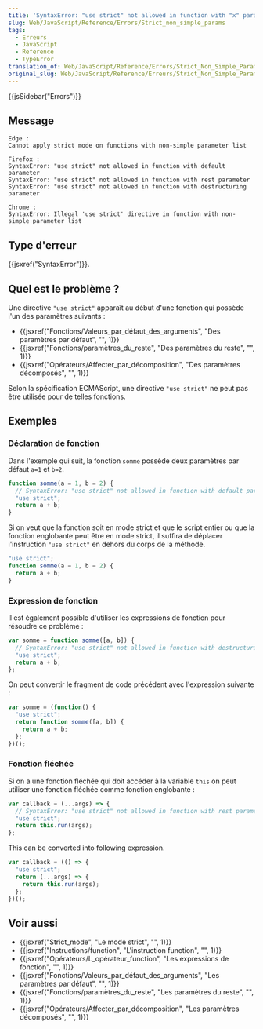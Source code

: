 ```yaml
---
title: 'SyntaxError: "use strict" not allowed in function with "x" parameter'
slug: Web/JavaScript/Reference/Errors/Strict_non_simple_params
tags:
  - Erreurs
  - JavaScript
  - Reference
  - TypeError
translation_of: Web/JavaScript/Reference/Errors/Strict_Non_Simple_Params
original_slug: Web/JavaScript/Reference/Erreurs/Strict_Non_Simple_Params
---
```


{{jsSidebar("Errors")}}

## Message

```
Edge :
Cannot apply strict mode on functions with non-simple parameter list

Firefox :
SyntaxError: "use strict" not allowed in function with default parameter
SyntaxError: "use strict" not allowed in function with rest parameter
SyntaxError: "use strict" not allowed in function with destructuring parameter

Chrome :
SyntaxError: Illegal 'use strict' directive in function with non-simple parameter list
```

## Type d'erreur

{{jsxref("SyntaxError")}}.

## Quel est le problème ?

Une directive `"use strict"` apparaît au début d'une fonction qui possède l'un des paramètres suivants :

- {{jsxref("Fonctions/Valeurs_par_défaut_des_arguments", "Des paramètres par défaut", "", 1)}}
- {{jsxref("Fonctions/paramètres_du_reste", "Des paramètres du reste", "", 1)}}
- {{jsxref("Opérateurs/Affecter_par_décomposition", "Des paramètres décomposés", "", 1)}}

Selon la spécification ECMAScript, une directive `"use strict"` ne peut pas être utilisée pour de telles fonctions.

## Exemples

### Déclaration de fonction

Dans l'exemple qui suit, la fonction `somme` possède deux paramètres par défaut `a=1` et `b=2`.

```js example-bad
function somme(a = 1, b = 2) {
  // SyntaxError: "use strict" not allowed in function with default parameter
  "use strict";
  return a + b;
}
```

Si on veut que la fonction soit en mode strict et que le script entier ou que la fonction englobante peut être en mode strict, il suffira de déplacer l'instruction `"use strict"` en dehors du corps de la méthode.

```js example-good
"use strict";
function somme(a = 1, b = 2) {
  return a + b;
}
```

### Expression de fonction

Il est également possible d'utiliser les expressions de fonction pour résoudre ce problème :

```js example-bad
var somme = function somme([a, b]) {
  // SyntaxError: "use strict" not allowed in function with destructuring parameter
  "use strict";
  return a + b;
};
```

On peut convertir le fragment de code précédent avec l'expression suivante :

```js example-good
var somme = (function() {
  "use strict";
  return function somme([a, b]) {
    return a + b;
  };
})();
```

### Fonction fléchée

Si on a une fonction fléchée qui doit accéder à la variable `this` on peut utiliser une fonction fléchée comme fonction englobante :

```js example-bad
var callback = (...args) => {
  // SyntaxError: "use strict" not allowed in function with rest parameter
  "use strict";
  return this.run(args);
};
```

This can be converted into following expression.

```js example-good
var callback = (() => {
  "use strict";
  return (...args) => {
    return this.run(args);
  };
})();
```

## Voir aussi

- {{jsxref("Strict_mode", "Le mode strict", "", 1)}}
- {{jsxref("Instructions/function", "L'instruction function", "", 1)}}
- {{jsxref("Opérateurs/L_opérateur_function", "Les expressions de fonction", "", 1)}}
- {{jsxref("Fonctions/Valeurs_par_défaut_des_arguments", "Les paramètres par défaut", "", 1)}}
- {{jsxref("Fonctions/paramètres_du_reste", "Les paramètres du reste", "", 1)}}
- {{jsxref("Opérateurs/Affecter_par_décomposition", "Les paramètres décomposés", "", 1)}}
